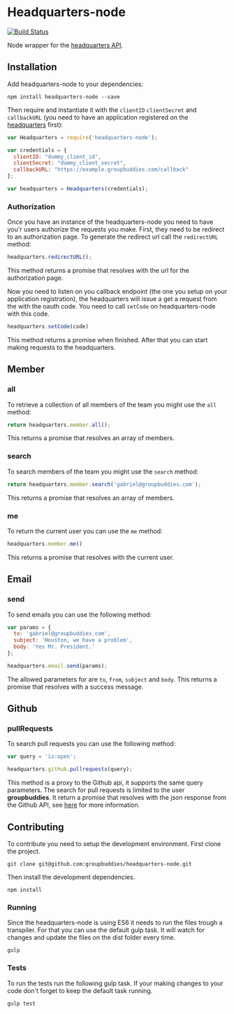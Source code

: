 Headquarters-node
================

[![Build Status](https://semaphoreapp.com/api/v1/projects/f70c710e-d453-4c9e-bdf2-665718bef386/358218/shields_badge.svg)](https://semaphoreapp.com/groupbuddies/headquarters-node)

Node wrapper for the [headquarters API](https://github.com/groupbuddies/headquarters).

## Installation

Add headquarters-node to your dependencies:

```
npm install headquarters-node --save
```

Then require and instantiate it with the `clientID` `clientSecret` and `callbackURL` (you need to have an application registered on the [headquarters](https://hq.groupbuddies.com/admin) first):

```js
var Headquarters = require('headquarters-node');

var credentials = {
  clientID: "dummy_client_id",
  clientSecret: "dummy_client_secret",
  callbackURL: "https://example.groupbuddies.com/callback"
};

var headquarters = Headquarters(credentials);
```

### Authorization

Once you have an instance of the headquarters-node you need to have you'r users authorize the requests you make. First, they need to be redirect to an authorization page. To generate the redirect url call the `redirectURL` method:

```js
headquarters.redirectURL();
```

This method returns a promise that resolves with the url for the authorization page.

Now you need to listen on you callback endpoint (the one you setup on your application registration), the headquarters will issue a get a request from the with the oauth code. You need to call `setCode` on headquarters-node with this code.

```js
headquarters.setCode(code)
```

This method returns a promise when finished. After that you can start making requests to the headquarters.

## Member

### all

To retrieve a collection of all members of the team you might use the `all`
method:

```js
return headquarters.member.all();
```

This returns a promise that resolves an array of members.

### search

To search members of the team you might use the `search`
method:

```js
return headquarters.member.search('gabriel@groupbuddies.com');
```

This returns a promise that resolves an array of members.

### me

To return the current user you can use the `me` method:

```js
headquarters.member.me()
```

This returns a promise that resolves with the current user.

## Email

### send

To send emails you can use the following method:

```js
var params = {
  to: 'gabriel@groupbuddies.com',
  subject: 'Houston, we have a problem',
  body: 'Yes Mr. President.'
};

headquarters.email.send(params);
```

The allowed parameters for are `to`, `from`, `subject` and `body`.
This returns a promise that resolves with a success message.

## Github

### pullRequests

To search pull requests you can use the following method:

```js
var query = 'is:open';

headquarters.github.pullrequests(query);
```

This method is a proxy to the Github api, it supports the same query parameters.
The search for pull requests is limited to the user **groupbuddies**.
It return a promise that resolves with the json response from the Github API, see [here](https://developer.github.com/v3/pulls/#list-pull-requests) for more information.

## Contributing

To contribute you need to setup the development environment. First clone the project.

```
git clone git@github.com:groupbuddies/headquarters-node.git
```

Then install the development dependencies.

```
npm install
```

### Running

Since the headquarters-node is using ES6 it needs to run the files trough a transpiler. For that you can use the default gulp task. It will watch for changes and update the files on the dist folder every time.

```
gulp
```

### Tests

To run the tests run the following gulp task. If your making changes to your code don't forget to keep the default task running.

```
gulp test
```
